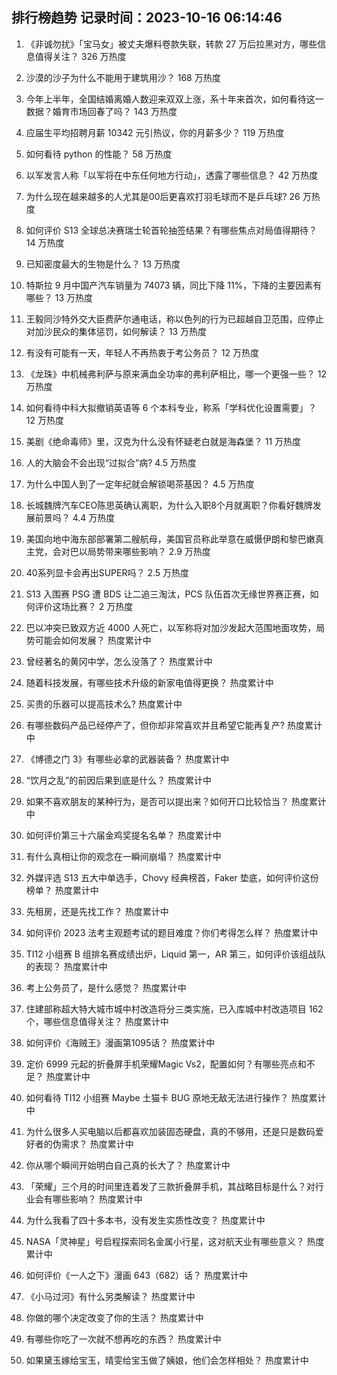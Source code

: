 
## 排行榜趋势 记录时间：2023-10-16 06:14:46
  
  1. 《非诚勿扰》「宝马女」被丈夫爆料卷款失联，转款 27 万后拉黑对方，哪些信息值得关注？ 326 万热度
    
  2. 沙漠的沙子为什么不能用于建筑用沙？ 168 万热度
    
  3. 今年上半年，全国结婚离婚人数迎来双双上涨，系十年来首次，如何看待这一数据？婚育市场回春了吗？ 143 万热度
    
  4. 应届生平均招聘月薪 10342 元引热议，你的月薪多少？ 119 万热度
    
  5. 如何看待 python 的性能？ 58 万热度
    
  6. 以军发言人称「以军将在中东任何地方行动」，透露了哪些信息？ 42 万热度
    
  7. 为什么现在越来越多的人尤其是00后更喜欢打羽毛球而不是乒乓球? 26 万热度
    
  8. 如何评价 S13 全球总决赛瑞士轮首轮抽签结果？有哪些焦点对局值得期待？ 14 万热度
    
  9. 已知密度最大的生物是什么？ 13 万热度
    
  10. 特斯拉 9 月中国产汽车销量为 74073 辆，同比下降 11%，下降的主要因素有哪些？ 13 万热度
    
  11. 王毅同沙特外交大臣费萨尔通电话，称以色列的行为已超越自卫范围，应停止对加沙民众的集体惩罚，如何解读？ 13 万热度
    
  12. 有没有可能有一天，年轻人不再热衷于考公务员？ 12 万热度
    
  13. 《龙珠》中机械弗利萨与原来满血全功率的弗利萨相比，哪一个更强一些？ 12 万热度
    
  14. 如何看待中科大拟撤销英语等 6 个本科专业，称系「学科优化设置需要」？ 12 万热度
    
  15. 美剧《绝命毒师》里，汉克为什么没有怀疑老白就是海森堡？ 11 万热度
    
  16. 人的大脑会不会出现“过拟合”病? 4.5 万热度
    
  17. 为什么中国人到了一定年纪就会解锁喝茶基因？ 4.5 万热度
    
  18. 长城魏牌汽车CEO陈思英确认离职，为什么入职8个月就离职？你看好魏牌发展前景吗？ 4.4 万热度
    
  19. 美国向地中海东部部署第二艘航母，美国官员称此举意在威慑伊朗和黎巴嫩真主党，会对巴以局势带来哪些影响？ 2.9 万热度
    
  20. 40系列显卡会再出SUPER吗？ 2.5 万热度
    
  21. S13 入围赛 PSG 遭 BDS 让二追三淘汰，PCS 队伍首次无缘世界赛正赛，如何评价这场比赛？ 2 万热度
    
  22. 巴以冲突已致双方近 4000 人死亡，以军称将对加沙发起大范围地面攻势，局势可能会如何发展？ 热度累计中
    
  23. 曾经著名的黄冈中学，怎么没落了？ 热度累计中
    
  24. 随着科技发展，有哪些技术升级的新家电值得更换？ 热度累计中
    
  25. 买贵的乐器可以提高技术么? 热度累计中
    
  26. 有哪些数码产品已经停产了，但你却非常喜欢并且希望它能再复产? 热度累计中
    
  27. 《博德之门 3》有哪些必拿的武器装备？ 热度累计中
    
  28. “饮月之乱”的前因后果到底是什么？ 热度累计中
    
  29. 如果不喜欢朋友的某种行为，是否可以提出来？如何开口比较恰当？ 热度累计中
    
  30. 如何评价第三十六届金鸡奖提名名单？ 热度累计中
    
  31. 有什么真相让你的观念在一瞬间崩塌？ 热度累计中
    
  32. 外媒评选 S13 五大中单选手，Chovy 经典榜首，Faker 垫底，如何评价这份榜单？ 热度累计中
    
  33. 先租房，还是先找工作？ 热度累计中
    
  34. 如何评价 2023 法考主观题考试的题目难度？你们考得怎么样？ 热度累计中
    
  35. TI12 小组赛 B 组排名赛成绩出炉，Liquid 第一，AR 第三，如何评价该组战队的表现？ 热度累计中
    
  36. 考上公务员了，是什么感觉？ 热度累计中
    
  37. 住建部称超大特大城市城中村改造将分三类实施，已入库城中村改造项目 162 个，哪些信息值得关注？ 热度累计中
    
  38. 如何评价《海贼王》漫画第1095话？ 热度累计中
    
  39. 定价 6999 元起的折叠屏手机荣耀Magic Vs2，配置如何？有哪些亮点和不足？ 热度累计中
    
  40. 如何看待 TI12 小组赛 Maybe 土猫卡 BUG 原地无敌无法进行操作？ 热度累计中
    
  41. 为什么很多人买电脑以后都喜欢加装固态硬盘，真的不够用，还是只是数码爱好者的伪需求？ 热度累计中
    
  42. 你从哪个瞬间开始明白自己真的长大了？ 热度累计中
    
  43. 「荣耀」三个月的时间里连着发了三款折叠屏手机，其战略目标是什么？对行业会有哪些影响？ 热度累计中
    
  44. 为什么我看了四十多本书，没有发生实质性改变？ 热度累计中
    
  45. NASA「灵神星」号启程探索同名金属小行星，这对航天业有哪些意义？ 热度累计中
    
  46. 如何评价《一人之下》漫画 643（682）话？ 热度累计中
    
  47. 《小马过河》有什么另类解读？ 热度累计中
    
  48. 你做的哪个决定改变了你的生活？ 热度累计中
    
  49. 有哪些你吃了一次就不想再吃的东西？ 热度累计中
    
  50. 如果黛玉嫁给宝玉，晴雯给宝玉做了姨娘，他们会怎样相处？ 热度累计中
    